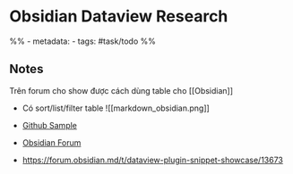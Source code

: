 # Obsidian Dataview Research
%% - metadata:
	- tags: #task/todo %% 

## Notes
Trên forum cho show được cách dùng table cho [[Obsidian]]
- Có sort/list/filter table
![[markdown_obsidian.png]]

- [Github Sample](https://github.com/duoani/obsidian-gtd/tree/main/tools/dv-script) 
- [Obsidian Forum](https://forum.obsidian.md/t/20210608-update-my-project-management-workflow-using-obsidian-dataview/18932)
- https://forum.obsidian.md/t/dataview-plugin-snippet-showcase/13673


